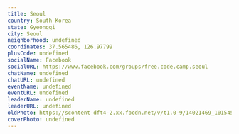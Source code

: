 ```yaml
---
title: Seoul
country: South Korea
state: Gyeonggi
city: Seoul
neighborhood: undefined
coordinates: 37.565486, 126.97799
plusCode: undefined
socialName: Facebook
socialURL: https://www.facebook.com/groups/free.code.camp.seoul
chatName: undefined
chatURL: undefined
eventName: undefined
eventURL: undefined
leaderName: undefined
leaderURL: undefined
oldPhoto: https://scontent-dft4-2.xx.fbcdn.net/v/t1.0-9/14021469_10154500020307174_4147651691787276444_n.jpg?oh=6f0ff157c671e623171b0745d5a6a154&oe=5956A53C
coverPhoto: undefined
---
```


